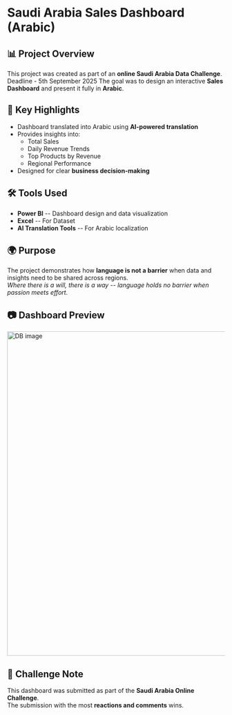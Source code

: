# Saudi Arabia Sales Dashboard (Arabic)

## 📊 Project Overview

This project was created as part of an **online Saudi Arabia Data
Challenge**. Deadline - 5th September 2025
The goal was to design an interactive **Sales Dashboard** and present it
fully in **Arabic**.

## 🎯 Key Highlights

-   Dashboard translated into Arabic using **AI-powered translation**
-   Provides insights into:
    -   Total Sales
    -   Daily Revenue Trends
    -   Top Products by Revenue
    -   Regional Performance
-   Designed for clear **business decision-making**

## 🛠️ Tools Used

-   **Power BI** -- Dashboard design and data visualization
-   **Excel** -- For Dataset
-   **AI Translation Tools** -- For Arabic localization

## 🌍 Purpose

The project demonstrates how **language is not a barrier** when data and
insights need to be shared across regions.\
*Where there is a will, there is a way -- language holds no barrier
when passion meets effort.*

## 📷 Dashboard Preview
<img width="1340" height="752" alt="DB image" src="https://github.com/user-attachments/assets/c5be5e05-e876-43e0-8a9d-3fa25886a87a" />

## 📢 Challenge Note

This dashboard was submitted as part of the **Saudi Arabia Online
Challenge**.\
The submission with the most **reactions and comments** wins.
